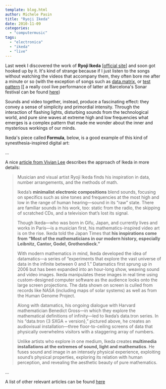 ```yaml
---
template: blog.html
author: Michele Pasin
title: "Ryoji Ikeda"
date: 2010-11-09
categories: 
  - "computermusic"
tags: 
  - "electronica"
  - "ikeda"
  - "live"
---
```


Last week I discovered the work of **Ryoji Ikeda** \[[official site](http://www.ryojiikeda.com/)\] and soon got hooked up by it. It's kind of strange because if I just listen to the songs without watching the videos that accompany them, they often bore me after a minute or so (with the exception of songs such as [data.matrix](http://www.youtube.com/watch?v=F5hhFMSAuf4), or [test pattern](http://www.youtube.com/watch?v=cXAevrYhicI&feature=related) \[\[ a really cool live performance of latter at Barcelona's Sonar festival can be found [here](http://2010.sonar.es/en/programa.php))

Sounds and video together, instead, produce a fascinating effect: they convey a sense of simplicity and primordial intensity. Through the interaction of flashing lights, disturbing sounds from the technological world, and pure sine waves at extreme high and low frequencies what emerges is a complex pattern that made me wonder about the inner and mysterious workings of our minds.

Ikeda's piece called **Formula**, below, is a good example of this kind of synesthesia-inspired digital art:

...

A nice [article from Vivian Lee](http://www.worldpolicy.org/blog/2010/09/30/sound-and-numbers-art) describes the approach of Ikeda in more details:

> Musician and visual artist Ryoji Ikeda finds his inspiration in data, number arrangements, and the methods of math.
> 
> Ikeda’s **minimalist electronic compositions** blend sounds, focusing on specifics such as sine tones and frequencies at the most high and low in the range of human hearing—sound in its “raw” state. There are familiar sounds in his work, too: static from the radio, the skipping of scratched CDs, and a television that’s lost its signal.
> 
> Though Ikeda—who was born in Gifu, Japan, and currently lives and works in Paris—is a musician first, his mathematics-inspired video art is on the rise. Ikeda told the Japan Times that **his inspirations come from “Most of the mathematicians in our modern history, especially Leibnitz, Cantor, Godel, Grothendieck.”**
> 
> With modern mathematics in mind, Ikeda developed the idea of datamatics—a series of “experiments that explore the vast universe of data in the infinite between 0 and 1.” Datamatics first sprung up in 2006 but has been expanded into an hour-long show, weaving sound and video images. Ikeda manipulates these images in real time using custom-designed computer software as the audience looks onto the large screen projections. The data shown on screen is culled from records like NASA (including maps of solar systems) as well as from the Human Genome Project.
> 
> Along with datamatics, his ongoing dialogue with Harvard mathematician Benedict Gross—in which they explore the mathematical definitions of infinity—led to Ikeda’s data.tron series. In his “data.tron {3 SXGA + version},” pictured above, he creates an audiovisual installation—three floor-to-ceiling screens of data that physically overwhelms visitors with a staggering array of numbers.
> 
> Unlike artists who explore in one medium, Ikeda creates **multimedia installations at the extremes of sound, light and mathematics**. He fuses sound and image in an intensely physical experience, exploiting sound’s physical properties, exploring its relation with human perception, and revealing the aesthetic beauty of pure mathematics.

...

A list of other relevant articles can be found [here](http://brainwashed.com/ryoji/)
